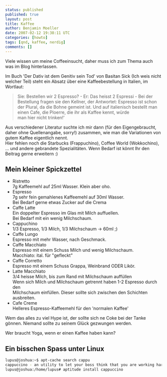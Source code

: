 ```yaml
---
status: published
published: true
layout: post
title: Kaffee
author: Benjamin Moeller
date: 2007-02-12 19:38:11 UTC
categories: [howto]
tags: [qnd, kaffee, nerdig]
comments: []
---
```

Viele wissen um meine Coffeeinsucht, daher muss ich zum Thema auch was im Blog hinterlassen.

Im Buch 'Der Dativ ist dem Genitiv sein Tod' von Basitan Sick (Ich weis nicht welcher Teil) steht ein Absatz über eine Kaffeebestellung in Italien, im Wortlaut:  

> Sie: Bestellen wir 2 Espresso? - Er: Das heisst 2 Espressi - Bei der Bestellung fragen
> sie den Kellner, der Antwortet: Espresso ist schon der Plural, da die Bohne gemeint ist. 
> Und auf italienisch bestellt man einen Cafe, die Ploerre, die ihr als Kaffee kennt, würde  
> man hier nicht trinken!'  

Aus verschiedener Literatur suchte ich mir dann (für den Eigengebraucht, daher ohne Quellenangabe, sorry!) zusammen, wie man die Variationen von gutem Kaffee eigentlich nennt.  
Hier fehlen noch die Starbucks (Frappuchino), Coffee World (Wokkochino), ... und andere gebrandete Spezialitäten. Wenn Bedarf ist könnt Ihr den Beitrag gerne erweitern :)

## Mein kleiner Spickzettel
* Ristretto  
    7g Kaffeemehl auf 25ml Wasser. Klein aber oho.  
* Espresso  
    7g sehr fein gemahlenes Kaffeemehl auf 30ml Wasser.  
    Bei Bedarf gerne etwas Zucker auf die Crema  
* Caffe Latte  
    Ein doppelter Espresso im Glas mit Milch auffuellen.  
    Bei Bedarf mit ein wenig Milchschaum.  
* Cappuchino  
    1/3 Espresso, 1/3 Milch, 1/3 Milchschaum -> 60ml ;)  
* Caffe Lungo  
    Espresso mit mehr Wasser, nach Geschmack.  
* Caffe Macchiato  
    Espresso mit einem Schuss Milch und wenig Milchschaum.  
    Macchiato: ital. für "gefleckt"  
* Caffe Corretto  
    Espresso mit einem Schuss Grappa, Weinbrand ODER Likör.  
* Latte Macchiato  
    3/4 heisse Milch, bis zum Rand mit Milchschaum auffüllen  
    Wenn sich Milch und Milchschaum getrennt haben 1-2 Espresso durch den  
    Milchschaum einfüllen. Dieser sollte sich zwischen den Schichten ausbreiten.  
* Cafe Creme  
    Helleres Espresso-Kaffeemehl für den 'normalen Kaffee'  


Wem das alles zu viel Hype ist, der sollte sich ne Coke bei der Tanke gönnen. Niemand sollte zu seinem Glück gezwungen werden.

Wer braucht Yoga, wenn er einen Kaffee haben kann?

## Ein bisschen Spass unter Linux  
```bash
lupus@joshua:~$ apt-cache search cappu  
cappuccino - an utility to let your boss think that you are working hard  
lupus@joshua:/home/lupus# aptitude install cappuccino
```  

